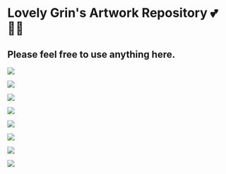 # Lovely Grin's Artwork Repository 💕👩‍🌾

## Please feel free to use anything here.

![](art/0_lovegrin_500x.png)

![](art/1_redgrinheart_500x.png)

![](art/2_gringit_500x.png)

![](art/3_checkedgrin_500x.png)

![](art/4_stripedgrin_500x.png)

![](art/5_darkgrin_500x.png)

![](art/6_monstergrin_500x.png)

![](art/7_cutegrin_500x.png)